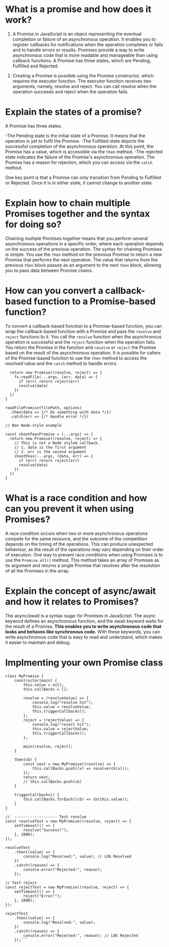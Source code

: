 # What is a promise and how does it work?

1. A Promise in JavaScript is an object representing the eventual completion or failure of an asynchronous operation. It enables you to register callbacks for notifications when the operation completes or fails and to handle errors or results. Promises provide a way to write asynchronous code that is more readable and manageable than using callback functions. A Promise has three states, which are Pending, Fulfilled and Rejected.

2. Creating a Promise is possible using the Promise constructor, which requires the executor function. The executor function receives two arguments, namely, resolve and reject. You can call resolve when the operation succeeds and reject when the operation fails.

# Explain the states of a promise?

A Promise has three states. 

-The Pending state is the initial state of a Promise. It means that the operation is yet to fulfil the Promise. 
-The Fulfilled state depicts the successful completion of the asynchronous operation. At this point, the Promise has a value, which is accessible via the `then` method. 
-The rejected state indicates the failure of the Promise's asynchronous operation. The Promise has a reason for rejection, which you can access via the `catch` method.

One key point is that a Promise can only transition from Pending to Fulfilled or Rejected. Once it is in either state, it cannot change to another state.

# Explain how to chain multiple Promises together and the syntax for doing so?

Chaining multiple Promises together means that you perform several asynchronous operations in a specific order, where each operation depends on the success of the previous operation. The syntax for chaining Promises is simple. You use the `then` method on the previous Promise to return a new Promise that performs the next operation. The value that returns from the previous `then` block passes as an argument to the next `then` block, allowing you to pass data between Promise chains.

# How can you convert a callback-based function to a Promise-based function?

To convert a callback-based function to a Promise-based function, you can wrap the callback-based function with a Promise and pass the `resolve` and `reject` functions to it. You call the `resolve` function when the asynchronous operation is successful and the `reject` function when the operation fails. You return the Promise in the function and `resolve` or `reject` the Promise based on the result of the asynchronous operation. It is possible for callers of the Promise-based function to use the `then` method to access the resolved value and the `catch` method to handle errors.

```const readFilePromise = (...args) => {
  return new Promise((resolve, reject) => {
    fs.readFile(...args, (err, data) => {
      if (err) return reject(err)
      resolve(data)
    })
  })
}

readFilePromise(filePath, options)
  .then(data => {/* Do something with data */})
  .catch(err => {/* Handle error */})
```

```
// Non Node-style example

const shootPeasPromise = (...args) => {
  return new Promise((resolve, reject) => {
    // This is not a Node styled callback. 
    // 1. data is the first argument 
    // 2. err is the second argument
    shootPeas(...args, (data, err) => {
      if (err) return reject(err)
      resolve(data)
    })
  })
}
```

# What is a race condition and how can you prevent it when using Promises?

A race condition occurs when two or more asynchronous operations compete for the same resource, and the outcome of the competition depends on the timing of the operations. This can produce unexpected behaviour, as the result of the operations may vary depending on their order of execution. One way to prevent race conditions when using Promises is to use the `Promise.all()` method. This method takes an array of Promises as its argument and returns a single Promise that resolves after the resolution of all the Promises in the array.

# Explain the concept of async/await and how it relates to Promises?

The async/await is a syntax sugar for Promises in JavaScript. The async keyword defines an asynchronous function, and the await keyword waits for the result of a Promise. **This enables you to write asynchronous code that looks and behaves like synchronous code.** With these keywords, you can write asynchronous code that is easy to read and understand, which makes it easier to maintain and debug.

# Implmenting your own Promise class

```
class MyPromise {
	constructor(main) {
		this.value = null;
		this.callBacks = [];

		resolve = (resolveValue) => {
			console.log("resolve hit");
			this.value = resolveValue;
			this.triggerCallbacks();
		};
		reject = (rejectValue) => {
			console.log("reject hit");
			this.value = rejectValue;
			this.triggerCallbacks();
		};

		main(resolve, reject);
	}

	then(cb) {
		const next = new MyPromise((resolve) => {
			this.callBacks.push((x) => resolve(cb(x)));
		});
		return next;
		// this.callBacks.push(cb)
	}

	triggerCallbacks() {
		this.callBacks.forEach((cb) => cb(this.value));
	}
}

//  ------------------- Test resolve
const resolveTest = new MyPromise((resolve, reject) => {
	setTimeout(() => {
		resolve("Success!");
	}, 1000);
});

resolveTest
	.then((value) => {
		console.log("Resolved:", value); // LOG Resolved
	})
	.catch((reason) => {
		console.error("Rejected:", reason);
	});

// Test reject
const rejectTest = new MyPromise((resolve, reject) => {
	setTimeout(() => {
		reject("Error!");
	}, 1000);
});

rejectTest
	.then((value) => {
		console.log("Resolved:", value);
	})
	.catch((reason) => {
		console.error("Rejected:", reason); // LOG Rejected
	});```